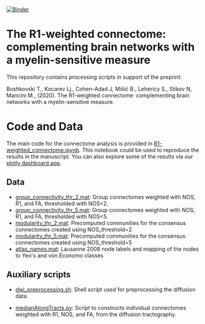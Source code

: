 [![Binder](https://mybinder.org/badge_logo.svg)](https://mybinder.org/v2/gh/TommyBoshkovski/The_R1-weighted_connectome/master)

# The R1-weighted connectome: complementing brain networks with a myelin-sensitive measure

This repository contains processing scripts in support of the preprint:

Boshkovski T., Kocarev Lj., Cohen-Adad J, Mišić B., Lehéricy S., Stikov N, Mancini M., (2020). The R1-weighted connectome: complementing brain networks with a myelin-sensitive measure.

# Code and Data

The main code for the connectome analysis is provided in [R1-weighted_connectome.ipynb](R1-weighted_connectome.ipynb). This notebook could be used to reproduce the results in the manuscript. You can also explore some of the results via our [plotly dashboard app](https://r1-weighted-connectome.herokuapp.com/).

## Data

* [group_connectivity_thr_2.mat](group_connectivity_thr_2.mat): Group connectomes weighted with NOS, R1, and FA, thresholded with NOS<2.
* [group_connectivity_thr_5.mat](group_connectivity_thr_2.mat): Group connectomes weighted with NOS, R1, and FA, thresholded with NOS<5.
* [modularity_thr_2.mat](modularity_thr_2.mat): Precomputed communities for the consensus connectomes created using NOS_threshold=2
* [modularity_thr_5.mat](cmodularity_thr_5.mat): Precomputed communities for the consensus connectomes created using NOS_threshold=5
* [atlas_names.mat](atlas_names.mat): Lausanne 2008 node labels and mapping of the nodes to Yeo's and von Economo classes

## Auxiliary scripts

* [dwi_preprocessing.sh](dwi_preprocessing.sh): Shell script used for preprocessing the diffusion data.

* [medianAlongTracts.py](medianAlongTracts.py): Script to constructs individual connectomes weighted with R1, NOS, and FA, from the diffusion tractography.